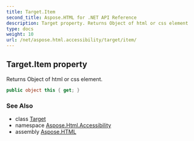 ```yaml
---
title: Target.Item
second_title: Aspose.HTML for .NET API Reference
description: Target property. Returns Object of html or css element
type: docs
weight: 10
url: /net/aspose.html.accessibility/target/item/
---
```

## Target.Item property

Returns Object of html or css element.

```csharp
public object this { get; }
```

### See Also

* class [Target](../)
* namespace [Aspose.Html.Accessibility](../../../aspose.html.accessibility/)
* assembly [Aspose.HTML](../../../)
